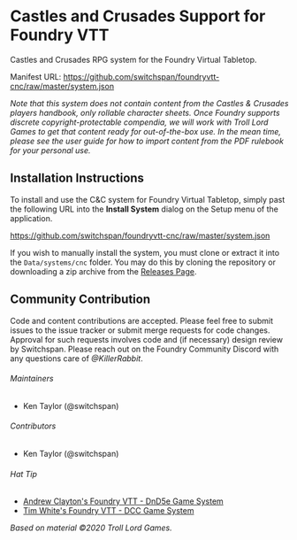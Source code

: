# Castles and Crusades Support for Foundry VTT
Castles and Crusades RPG system for the Foundry Virtual Tabletop.

Manifest URL: https://github.com/switchspan/foundryvtt-cnc/raw/master/system.json

_Note that this system does not contain content from the Castles & Crusades players handbook, only rollable character sheets. Once Foundry supports discrete copyright-protectable compendia, we will work with Troll Lord Games to get that content ready for out-of-the-box use. In the mean time, please see the user guide for how to import content from the PDF rulebook for your personal use._

## Installation Instructions
To install and use the C&C system for Foundry Virtual Tabletop, simply past the following URL into the **Install System** dialog on the Setup menu of the application.

https://github.com/switchspan/foundryvtt-cnc/raw/master/system.json

If you wish to manually install the system, you must clone or extract it into the `Data/systems/cnc` folder. You may do this by cloning the repository or downloading a zip archive from the [Releases Page](https://github.com/switchspan/foundryvtt-cnc/releases/).

## Community Contribution

Code and content contributions are accepted. Please feel free to submit issues to the issue tracker or submit merge
requests for code changes. Approval for such requests involves code and (if necessary) design review by Switchspan. Please
reach out on the Foundry Community Discord with any questions care of _@KillerRabbit_.

###### Maintainers
* Ken Taylor (@switchspan)

###### Contributors
* Ken Taylor (@switchspan)

###### Hat Tip
* [Andrew Clayton's Foundry VTT - DnD5e Game System](https://gitlab.com/foundrynet/dnd5e/)
* [Tim White's Foundry VTT - DCC Game System](https://github.com/cyface/foundryvtt-dcc)

_Based on material &copy;2020 Troll Lord Games._
